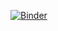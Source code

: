 [![Binder](https://mybinder.org/badge_logo.svg)](https://mybinder.org/v2/gh/sinotec2/outliner.git/main?labpath=outliner.ipynb)